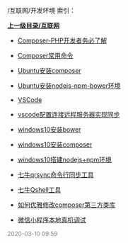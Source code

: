 /互联网/开发环境 索引：


**[上一级目录/互联网](/互联网/index.md)**

- [Composer-PHP开发者务必了解](/互联网/开发环境/Composer-PHP开发者务必了解.md)

- [Composer常用命令](/互联网/开发环境/Composer常用命令.md)

- [Ubuntu安装composer](/互联网/开发环境/Ubuntu安装composer.md)

- [Ubuntu安装nodejs-npm-bower环境](/互联网/开发环境/Ubuntu安装nodejs-npm-bower环境.md)

- [VSCode](/互联网/开发环境/VSCode.md)

- [vscode配置连接远程服务器实现同步](/互联网/开发环境/vscode配置连接远程服务器实现同步.md)

- [windows10安装bower](/互联网/开发环境/windows10安装bower.md)

- [windows10安装composer](/互联网/开发环境/windows10安装composer.md)

- [windows10搭建nodejs+npm环境](/互联网/开发环境/windows10搭建nodejs+npm环境.md)

- [七牛qrsync命令行同步工具](/互联网/开发环境/七牛qrsync命令行同步工具.md)

- [七牛Qshell工具](/互联网/开发环境/七牛Qshell工具.md)

- [如何优雅修改composer第三方类库](/互联网/开发环境/如何优雅修改composer第三方类库.md)

- [微信小程序本地真机调试](/互联网/开发环境/微信小程序本地真机调试.md)


<font size=2 color='grey'> 2020-03-10 09:59 </font>